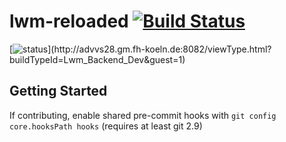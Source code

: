 # lwm-reloaded [![Build Status](https://travis-ci.org/THK-ADV/lwm-reloaded.svg?branch=LWM-Postgres)](https://travis-ci.org/THK-ADV/lwm-reloaded)

[![status](http://advvs28.gm.fh-koeln.de:8082/app/rest/builds/buildType:(id:Lwm_Backend_Dev)/statusIcon)](http://advvs28.gm.fh-koeln.de:8082/viewType.html?buildTypeId=Lwm_Backend_Dev&guest=1)


## Getting Started
If contributing, enable shared pre-commit hooks with `git config core.hooksPath hooks` (requires at least git 2.9)
